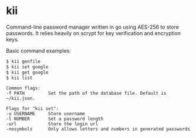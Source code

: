 # kii
Command-line password manager written in go using AES-256 to store passwords. It relies heavily on scrypt for key verification and encryption keys.

Basic command examples:
```bash
$ kii genfile
$ kii set google
$ kii get google
$ kii list
```

```
Common flags:
-f PATH         Set the path of the database file. Default is ~/kii.json.

Flags for "kii set":
-u USERNAME     Store username
-l NUMBER       Set a password length
-url            Store the login url
-nosymbols      Only allows letters and numbers in generated passwords
```
